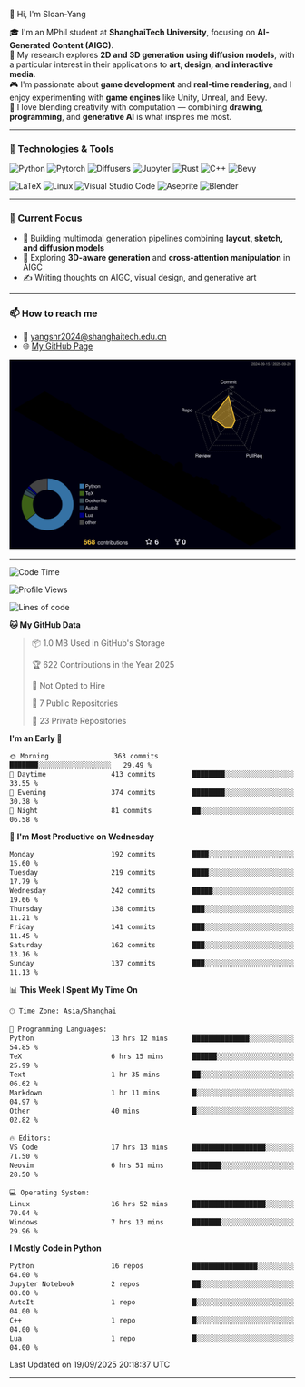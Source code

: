 👋 Hi, I'm Sloan-Yang

🎓 I'm an MPhil student at **ShanghaiTech University**, focusing on **AI-Generated Content (AIGC)**.  
🧠 My research explores **2D and 3D generation using diffusion models**, with a particular interest in their applications to **art, design, and interactive media**.  
🎮 I'm passionate about **game development** and **real-time rendering**, and I enjoy experimenting with **game engines** like Unity, Unreal, and Bevy.  
🎨 I love blending creativity with computation — combining **drawing**, **programming**, and **generative AI** is what inspires me most.

---

### 🧰 Technologies & Tools

![Python](https://img.shields.io/badge/python-%233776AB.svg?style=for-the-badge&logo=python&logoColor=white)
![Pytorch](https://img.shields.io/badge/pytorch-%23EE4C2C.svg?style=for-the-badge&logo=pytorch&logoColor=white)
![Diffusers](https://img.shields.io/badge/diffusers-HuggingFace-yellow?style=for-the-badge&logo=huggingface&logoColor=black)
![Jupyter](https://img.shields.io/badge/Jupyter-%23F37626.svg?style=for-the-badge&logo=Jupyter&logoColor=white)
![Rust](https://img.shields.io/badge/Rust-%23000000.svg?style=for-the-badge&logo=rust&logoColor=white)
![C++](https://img.shields.io/badge/C++-%2300599C.svg?style=for-the-badge&logo=c%2B%2B&logoColor=white)
![Bevy](https://img.shields.io/badge/Bevy-000000.svg?style=for-the-badge&logo=bevy&logoColor=white)

![LaTeX](https://img.shields.io/badge/LaTeX-47A141?style=for-the-badge&logo=latex&logoColor=white)
![Linux](https://img.shields.io/badge/Linux-FCC624?style=for-the-badge&logo=linux&logoColor=black)
![Visual Studio Code](https://img.shields.io/badge/VSCode-0078d7.svg?style=for-the-badge&logo=visual-studio-code&logoColor=white)
![Aseprite](https://img.shields.io/badge/Aseprite-FFFFFF?style=for-the-badge&logo=Aseprite&logoColor=%237D929E)
![Blender](https://img.shields.io/badge/Blender-F5792A?style=for-the-badge&logo=blender&logoColor=white)

---

### 🔭 Current Focus

- 🎨 Building multimodal generation pipelines combining **layout, sketch, and diffusion models**
- 🧪 Exploring **3D-aware generation** and **cross-attention manipulation** in AIGC
- ✍️ Writing thoughts on AIGC, visual design, and generative art

---

### 📫 How to reach me

- 📧 <a href="mailto:yangshr2024@shanghaitech.edu.cn">yangshr2024@shanghaitech.edu.cn</a>
- 🌐 [My GitHub Page](https://sloan-yang.github.io)  



![3D Profile](https://raw.githubusercontent.com/Sloan-Yang/Sloan-Yang/main/profile-3d-contrib/profile-night-rainbow.svg)

---


<!--START_SECTION:waka-->
![Code Time](http://img.shields.io/badge/Code%20Time-560%20hrs%2046%20mins-blue)

![Profile Views](http://img.shields.io/badge/Profile%20Views-1-blue)

![Lines of code](https://img.shields.io/badge/From%20Hello%20World%20I%27ve%20Written-2.1%20million%20lines%20of%20code-blue)

**🐱 My GitHub Data** 

> 📦 1.0 MB Used in GitHub's Storage 
 > 
> 🏆 622 Contributions in the Year 2025
 > 
> 🚫 Not Opted to Hire
 > 
> 📜 7 Public Repositories 
 > 
> 🔑 23 Private Repositories 
 > 
**I'm an Early 🐤** 

```text
🌞 Morning                363 commits         ███████░░░░░░░░░░░░░░░░░░   29.49 % 
🌆 Daytime                413 commits         ████████░░░░░░░░░░░░░░░░░   33.55 % 
🌃 Evening                374 commits         ████████░░░░░░░░░░░░░░░░░   30.38 % 
🌙 Night                  81 commits          ██░░░░░░░░░░░░░░░░░░░░░░░   06.58 % 
```
📅 **I'm Most Productive on Wednesday** 

```text
Monday                   192 commits         ████░░░░░░░░░░░░░░░░░░░░░   15.60 % 
Tuesday                  219 commits         ████░░░░░░░░░░░░░░░░░░░░░   17.79 % 
Wednesday                242 commits         █████░░░░░░░░░░░░░░░░░░░░   19.66 % 
Thursday                 138 commits         ███░░░░░░░░░░░░░░░░░░░░░░   11.21 % 
Friday                   141 commits         ███░░░░░░░░░░░░░░░░░░░░░░   11.45 % 
Saturday                 162 commits         ███░░░░░░░░░░░░░░░░░░░░░░   13.16 % 
Sunday                   137 commits         ███░░░░░░░░░░░░░░░░░░░░░░   11.13 % 
```


📊 **This Week I Spent My Time On** 

```text
🕑︎ Time Zone: Asia/Shanghai

💬 Programming Languages: 
Python                   13 hrs 12 mins      ██████████████░░░░░░░░░░░   54.85 % 
TeX                      6 hrs 15 mins       ██████░░░░░░░░░░░░░░░░░░░   25.99 % 
Text                     1 hr 35 mins        ██░░░░░░░░░░░░░░░░░░░░░░░   06.62 % 
Markdown                 1 hr 11 mins        █░░░░░░░░░░░░░░░░░░░░░░░░   04.97 % 
Other                    40 mins             █░░░░░░░░░░░░░░░░░░░░░░░░   02.82 % 

🔥 Editors: 
VS Code                  17 hrs 13 mins      ██████████████████░░░░░░░   71.50 % 
Neovim                   6 hrs 51 mins       ███████░░░░░░░░░░░░░░░░░░   28.50 % 

💻 Operating System: 
Linux                    16 hrs 52 mins      ██████████████████░░░░░░░   70.04 % 
Windows                  7 hrs 13 mins       ███████░░░░░░░░░░░░░░░░░░   29.96 % 
```

**I Mostly Code in Python** 

```text
Python                   16 repos            ████████████████░░░░░░░░░   64.00 % 
Jupyter Notebook         2 repos             ██░░░░░░░░░░░░░░░░░░░░░░░   08.00 % 
AutoIt                   1 repo              █░░░░░░░░░░░░░░░░░░░░░░░░   04.00 % 
C++                      1 repo              █░░░░░░░░░░░░░░░░░░░░░░░░   04.00 % 
Lua                      1 repo              █░░░░░░░░░░░░░░░░░░░░░░░░   04.00 % 
```




 Last Updated on 19/09/2025 20:18:37 UTC
<!--END_SECTION:waka-->

---






